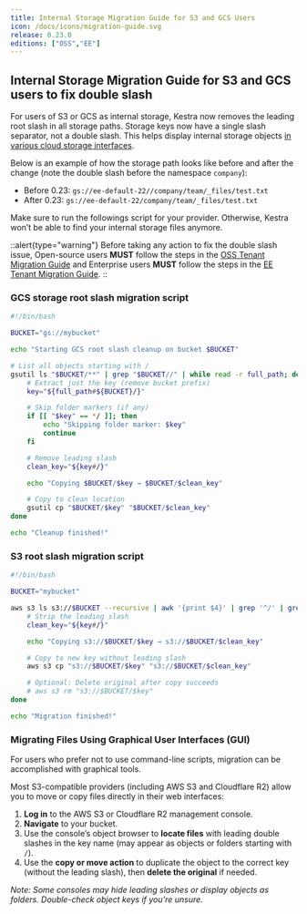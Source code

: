 ```yaml
---
title: Internal Storage Migration Guide for S3 and GCS Users
icon: /docs/icons/migration-guide.svg
release: 0.23.0
editions: ["OSS","EE"]
---
```


## Internal Storage Migration Guide for S3 and GCS users to fix double slash

For users of S3 or GCS as internal storage, Kestra now removes the leading root slash in all storage paths. Storage keys now have a single slash separator, not a double slash. This helps display internal storage objects [in various cloud storage interfaces](https://github.com/kestra-io/kestra/issues/3933).

Below is an example of how the storage path looks like before and after the change (note the double slash before the namespace `company`):

- Before 0.23: `gs://ee-default-22//company/team/_files/test.txt`
- After 0.23: `gs://ee-default-22/company/team/_files/test.txt`

Make sure to run the followings script for your provider. Otherwise, Kestra won’t be able to find your internal storage files anymore.

::alert{type="warning"}
Before taking any action to fix the double slash issue, Open-source users **MUST** follow the steps in the [OSS Tenant Migration Guide](tenant-migration-oss.md) and Enterprise users **MUST** follow the steps in the [EE Tenant Migration Guide](tenant-migration-ee.md).
::

### GCS storage root slash migration script

```bash
#!/bin/bash

BUCKET="gs://mybucket"

echo "Starting GCS root slash cleanup on bucket $BUCKET"

# List all objects starting with /
gsutil ls "$BUCKET/**" | grep "$BUCKET//" | while read -r full_path; do
    # Extract just the key (remove bucket prefix)
    key="${full_path#${BUCKET}/}"

    # Skip folder markers (if any)
    if [[ "$key" == */ ]]; then
        echo "Skipping folder marker: $key"
        continue
    fi

    # Remove leading slash
    clean_key="${key#/}"

    echo "Copying $BUCKET/$key → $BUCKET/$clean_key"

    # Copy to clean location
    gsutil cp "$BUCKET/$key" "$BUCKET/$clean_key"
done

echo "Cleanup finished!"
```

### S3 root slash migration script

```bash
#!/bin/bash

BUCKET="mybucket"

aws s3 ls s3://$BUCKET --recursive | awk '{print $4}' | grep '^/' | grep -v '/$' | while read -r key; do
    # Strip the leading slash
    clean_key="${key#/}"

    echo "Copying s3://$BUCKET/$key → s3://$BUCKET/$clean_key"

    # Copy to new key without leading slash
    aws s3 cp "s3://$BUCKET/$key" "s3://$BUCKET/$clean_key"

    # Optional: Delete original after copy succeeds
    # aws s3 rm "s3://$BUCKET/$key"
done

echo "Migration finished!"
```


### Migrating Files Using Graphical User Interfaces (GUI)

For users who prefer not to use command-line scripts, migration can be accomplished with graphical tools. 

Most S3-compatible providers (including AWS S3 and Cloudflare R2) allow you to move or copy files directly in their web interfaces:

1. **Log in** to the AWS S3 or Cloudflare R2 management console.
2. **Navigate** to your bucket.
3. Use the console’s object browser to **locate files** with leading double slashes in the key name (may appear as objects or folders starting with `/`).
4. Use the **copy or move action** to duplicate the object to the correct key (without the leading slash), then **delete the original** if needed.

*Note: Some consoles may hide leading slashes or display objects as folders. Double-check object keys if you're unsure.*


